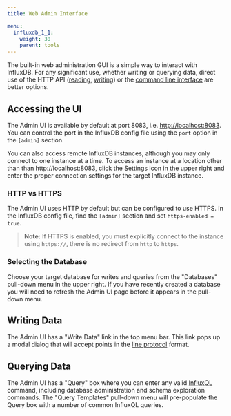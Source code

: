 ```yaml
---
title: Web Admin Interface

menu:
  influxdb_1_1:
    weight: 30
    parent: tools
---
```


The built-in web administration GUI is a simple way to interact with InfluxDB.
For any significant use, whether writing or querying data, direct use of the HTTP API ([reading](/influxdb/v1.1/guides/querying_data/), [writing](/influxdb/v1.1/guides/writing_data/)) or the [command line interface](/influxdb/v1.1/tools/shell/) are better options.

## Accessing the UI

The Admin UI is available by default at port 8083, i.e. [http://localhost:8083](http://localhost:8083).
You can control the port in the InfluxDB config file using the `port` option in the `[admin]` section.

You can also access remote InfluxDB instances, although you may only connect to one instance at a time.
To access an instance at a location other than than http://localhost:8083, click the Settings icon in the upper right and enter the proper connection settings for the target InfluxDB instance.

### HTTP vs HTTPS

The Admin UI uses HTTP by default but can be configured to use HTTPS.
In the InfluxDB config file, find the `[admin]` section and set `https-enabled = true`.

> **Note:** If HTTPS is enabled, you must explicitly connect to the instance using `https://`, there is no redirect from `http` to `https`.

### Selecting the Database

Choose your target database for writes and queries from the "Databases" pull-down menu in the upper right.
If you have recently created a database you will need to refresh the Admin UI page before it appears in the pull-down menu.

## Writing Data

The Admin UI has a "Write Data" link in the top menu bar.
This link pops up a modal dialog that will accept points in the [line protocol](/influxdb/v1.1/concepts/glossary/#line-protocol) format.

## Querying Data

The Admin UI has a "Query" box where you can enter any valid [InfluxQL](/influxdb/v1.1/query_language/spec/) command, including database administration and schema exploration commands.
The "Query Templates" pull-down menu will pre-populate the Query box with a number of common InfluxQL queries.
